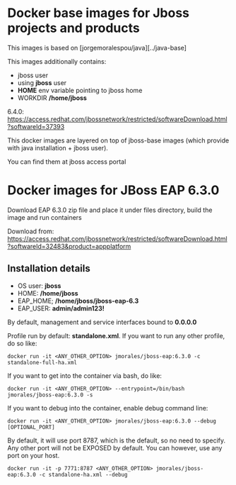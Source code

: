 # Docker base images for Jboss projects and products
This images is based on [jorgemoralespou/java][../java-base] 

This images additionally contains:
* jboss user
* using __jboss__ user
* __HOME__ env variable pointing to jboss home
* WORKDIR __/home/jboss__


6.4.0: https://access.redhat.com/jbossnetwork/restricted/softwareDownload.html?softwareId=37393


This docker images are layered on top of jboss-base images (which provide with java installation + jboss user).

You can find them at jboss access portal

# Docker images for JBoss EAP 6.3.0
Download EAP 6.3.0 zip file and place it under files directory, build the image and run containers

Download from:
https://access.redhat.com/jbossnetwork/restricted/softwareDownload.html?softwareId=32483&product=appplatform

## Installation details
* OS user: __jboss__
* HOME: __/home/jboss__
* EAP_HOME; __/home/jboss/jboss-eap-6.3__
* EAP_USER: __admin/admin123!__

By default, management and service interfaces bound to __0.0.0.0__

Profile run by default: __standalone.xml__. If you want to run any other profile, do so like:
````
docker run -it <ANY_OTHER_OPTION> jmorales/jboss-eap:6.3.0 -c standalone-full-ha.xml
````

If you want to get into the container via bash, do like:
````
docker run -it <ANY_OTHER_OPTION> --entrypoint=/bin/bash jmorales/jboss-eap:6.3.0 -s
````

If you want to debug into the container, enable debug command line:
````
docker run -it <ANY_OTHER_OPTION> jmorales/jboss-eap:6.3.0 --debug [OPTIONAL_PORT]
````

By default, it will use port 8787, which is the default, so no need to specify. Any other port will not be EXPOSED by default. You can however, use any port on your host.
````
docker run -it -p 7771:8787 <ANY_OTHER_OPTION> jmorales/jboss-eap:6.3.0 -c standalone-ha.xml --debug
````
